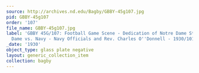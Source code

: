 ```yaml
---
source: http://archives.nd.edu/Bagby/GBBY-45g107.jpg
pid: GBBY-45g107
order: '107'
file_name: GBBY-45g107.jpg
label: 'GBBY 45G/107: Football Game Scene - Dedication of Notre Dame Stadium, Notre
  Dame vs. Navy - Navy Officials and Rev. Charles O''Donnell - 1930/1011'
_date: '1930'
object_type: glass plate negative
layout: generic_collection_item
collection: bagby
---
```

